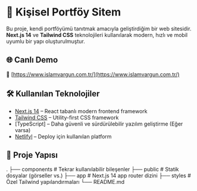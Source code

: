 # 🚀 Kişisel Portföy Sitem

Bu proje, kendi portföyümü tanıtmak amacıyla geliştirdiğim bir web sitesidir.  
**Next.js 14** ve **Tailwind CSS** teknolojileri kullanılarak modern, hızlı ve mobil uyumlu bir yapı oluşturulmuştur.

## 🌐 Canlı Demo

🔗 [https://www.islamvargun.com.tr/](https://www.islamvargun.com.tr/)

## 🛠️ Kullanılan Teknolojiler

- [Next.js 14](https://nextjs.org/) – React tabanlı modern frontend framework
- [Tailwind CSS](https://tailwindcss.com/) – Utility-first CSS framework
- [TypeScript] – Daha güvenli ve sürdürülebilir yazılım geliştirme (Eğer varsa)
- [Netlifyl](https://netlify.com/) – Deploy için kullanılan platform

## 📂 Proje Yapısı


.
├── components        # Tekrar kullanılabilir bileşenler
├── public            # Statik dosyalar (görseller vs.)
├── app               # Next.js 14 app router dizini
├── styles            # Özel Tailwind yapılandırmaları
└── README.md
